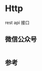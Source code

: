 # Http

rest api 接口

## 微信公众号

<img :src="$withBase('/image/qrcode_xiaperio_430.jpg')" style="width:250px;"/>

## 参考
